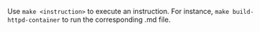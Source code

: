 Use `make <instruction>` to execute an instruction.  For instance, `make build-httpd-container` to run the corresponding .md file.
